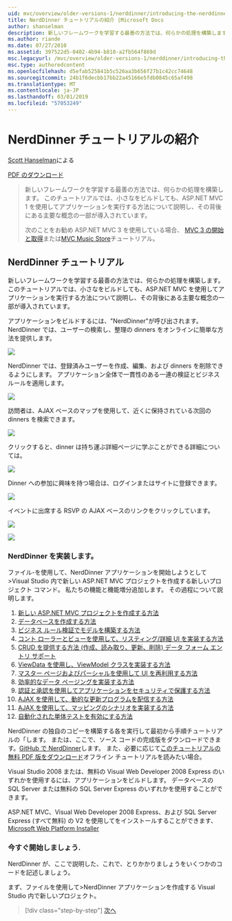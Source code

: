 ```yaml
---
uid: mvc/overview/older-versions-1/nerddinner/introducing-the-nerddinner-tutorial
title: NerdDinner チュートリアルの紹介 |Microsoft Docs
author: shanselman
description: 新しいフレームワークを学習する最善の方法では、何らかの処理を構築します。 このチュートリアル ASP.NE を使用して、サイズは小さいが完了すると、アプリケーションを構築する方法について説明しています.
ms.author: riande
ms.date: 07/27/2010
ms.assetid: 397522d5-0402-4b94-b810-a2fb564f869d
msc.legacyurl: /mvc/overview/older-versions-1/nerddinner/introducing-the-nerddinner-tutorial
msc.type: authoredcontent
ms.openlocfilehash: d5efab525841b5c526aa3b656f27b1c42cc74648
ms.sourcegitcommit: 24b1f6decbb17bb22a45166e5fdb0845c65af498
ms.translationtype: MT
ms.contentlocale: ja-JP
ms.lasthandoff: 03/01/2019
ms.locfileid: "57053249"
---
```

<a name="introducing-the-nerddinner-tutorial"></a>NerdDinner チュートリアルの紹介
====================
[Scott Hanselman](https://github.com/shanselman)による

[PDF のダウンロード](http://aspnetmvcbook.s3.amazonaws.com/aspnetmvc-nerdinner_v1.pdf)

> 新しいフレームワークを学習する最善の方法では、何らかの処理を構築します。 このチュートリアルでは、小さなをビルドしても、ASP.NET MVC 1 を使用してアプリケーションを実行する方法について説明し、その背後にある主要な概念の一部が導入されています。
> 
> 次のことをお勧め ASP.NET MVC 3 を使用している場合、 [MVC 3 の開始と取得](../../older-versions/getting-started-with-aspnet-mvc3/cs/intro-to-aspnet-mvc-3.md)または[MVC Music Store](../../older-versions/mvc-music-store/mvc-music-store-part-1.md)チュートリアル。


## <a name="nerddinner-tutorial"></a>NerdDinner チュートリアル

新しいフレームワークを学習する最善の方法では、何らかの処理を構築します。 このチュートリアルでは、小さなをビルドしても、ASP.NET MVC を使用してアプリケーションを実行する方法について説明し、その背後にある主要な概念の一部が導入されています。

アプリケーションをビルドするには、"NerdDinner"が呼び出されます。 NerdDinner では、ユーザーの検索し、整理の dinners をオンラインに簡単な方法を提供します。

![](introducing-the-nerddinner-tutorial/_static/image1.png)

NerdDinner では、登録済みユーザーを作成、編集、および dinners を削除できるようにします。 アプリケーション全体で一貫性のある一連の検証とビジネス ルールを適用します。

![](introducing-the-nerddinner-tutorial/_static/image2.png)

訪問者は、AJAX ベースのマップを使用して、近くに保持されている次回の dinners を検索できます。

![](introducing-the-nerddinner-tutorial/_static/image3.png)

クリックすると、dinner は持ち運ぶ詳細ページに学ぶことができる詳細については。

![](introducing-the-nerddinner-tutorial/_static/image4.png)

Dinner への参加に興味を持つ場合は、ログインまたはサイトに登録できます。

![](introducing-the-nerddinner-tutorial/_static/image5.png)

イベントに出席する RSVP の AJAX ベースのリンクをクリックしています。

![](introducing-the-nerddinner-tutorial/_static/image6.png)

![](introducing-the-nerddinner-tutorial/_static/image7.png)

### <a name="implementing-nerddinner"></a>NerdDinner を実装します。

ファイル-を使用して、NerdDinner アプリケーションを開始しようとして&gt;Visual Studio 内で新しい ASP.NET MVC プロジェクトを作成する新しいプロジェクト コマンド。 私たちの機能と機能増分追加します。 その過程について説明します。

1. [新しい ASP.NET MVC プロジェクトを作成する方法](# "新しい ASP.NET MVC プロジェクトの作成")
2. [データベースを作成する方法](# "データベースを作成します。")
3. [ビジネス ルール検証でモデルを構築する方法](# "ビジネス ルール検証とモデルの構築")
4. [コント ローラーとビューを使用して、リスティング/詳細 UI を実装する方法](# "リスティング/詳細 UI を実装するを使用して、コント ローラーとビュー")
5. [CRUD を提供する方法 (作成、読み取り、更新、削除) データ フォーム エントリ サポート](# "提供の CRUD (作成、読み取り、更新、削除) データ フォーム エントリ サポート")
6. [ViewData を使用し、ViewModel クラスを実装する方法](# "ViewData を使用し、ViewModel クラスの実装")
7. [マスター ページおよびパーシャルを使用して UI を再利用する方法](# "UI を使用してマスター ページの再利用およびパーシャル")
8. [効率的なデータ ページングを実装する方法](# "実装効率的なデータ ページング")
9. [認証と承認を使用してアプリケーションをセキュリティで保護する方法](# "セキュリティで保護されたアプリケーションを使用して認証と承認")
10. [AJAX を使用して、動的な更新プログラムを配信する方法](# "動的な更新プログラムを配信する AJAX を使用して、")
11. [AJAX を使用して、マッピングのシナリオを実装する方法](# "マッピング シナリオの実装を使用して AJAX")
12. [自動化された単体テストを有効にする方法](# "自動単体テストを有効にします。")

NerdDinner の独自のコピーを構築する各を実行して最初から手順チュートリアルの「します。 または、ここで、ソース コードの完成版をダウンロードできます。[GitHub で NerdDinner](https://github.com/AspNetMVPSamples/NerdDinner)します。 また、必要に応じて[このチュートリアルの無料 PDF 版をダウンロード](http://aspnetmvcbook.s3.amazonaws.com/aspnetmvc-nerdinner_v1.pdf)オフライン チュートリアルを読みたい場合。

Visual Studio 2008 または、無料の Visual Web Developer 2008 Express のいずれかを使用するには、アプリケーションをビルドします。 データベースの SQL Server または無料の SQL Server Express のいずれかを使用することができます。

ASP.NET MVC、Visual Web Developer 2008 Express、および SQL Server Express (すべて無料) の V2 を使用してをインストールすることができます、 [Microsoft Web Platform Installer](https://www.microsoft.com/web/downloads/platform.aspx)

### <a name="now-lets-get-started"></a>今すぐ開始しましょう.

NerdDinner が、ここで説明した、これで、とりかかりましょうをいくつかのコードを記述しましょう。

まず、ファイルを使用して&gt;NerdDinner アプリケーションを作成する Visual Studio 内で新しいプロジェクト。

> [!div class="step-by-step"]
> [次へ](create-a-new-aspnet-mvc-project.md)
